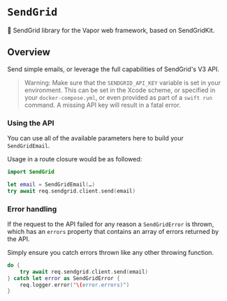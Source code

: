 # ``SendGrid``

📧 SendGrid library for the Vapor web framework, based on SendGridKit.

## Overview

Send simple emails, or leverage the full capabilities of SendGrid's V3 API.

> Warning:  Make sure that the `SENDGRID_API_KEY` variable is set in your environment.
This can be set in the Xcode scheme, or specified in your `docker-compose.yml`, or even provided as part of a `swift run` command.
A missing API key will result in a fatal error.

### Using the API

You can use all of the available parameters here to build your `SendGridEmail`.

Usage in a route closure would be as followed:

```swift
import SendGrid

let email = SendGridEmail(…)
try await req.sendgrid.client.send(email)
```

### Error handling

If the request to the API failed for any reason a `SendGridError` is thrown, which has an `errors` property that contains an array of errors returned by the API.

Simply ensure you catch errors thrown like any other throwing function.

```swift
do {
    try await req.sendgrid.client.send(email)
} catch let error as SendGridError {
    req.logger.error("\(error.errors)")
}
```

